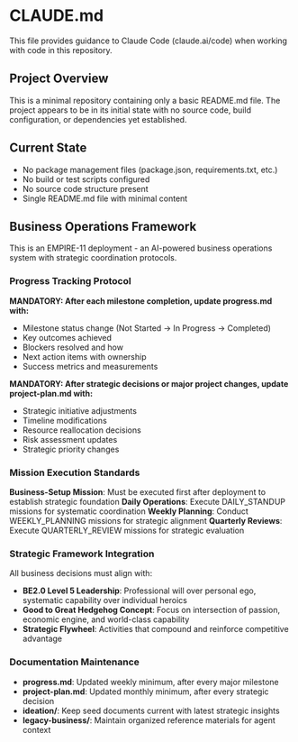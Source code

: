 # CLAUDE.md

This file provides guidance to Claude Code (claude.ai/code) when working with code in this repository.

## Project Overview

This is a minimal repository containing only a basic README.md file. The project appears to be in its initial state with no source code, build configuration, or dependencies yet established.

## Current State

- No package management files (package.json, requirements.txt, etc.)
- No build or test scripts configured
- No source code structure present
- Single README.md file with minimal content

## Business Operations Framework

This is an EMPIRE-11 deployment - an AI-powered business operations system with strategic coordination protocols.

### Progress Tracking Protocol

**MANDATORY: After each milestone completion, update progress.md with:**
- Milestone status change (Not Started → In Progress → Completed)
- Key outcomes achieved 
- Blockers resolved and how
- Next action items with ownership
- Success metrics and measurements

**MANDATORY: After strategic decisions or major project changes, update project-plan.md with:**
- Strategic initiative adjustments
- Timeline modifications
- Resource reallocation decisions
- Risk assessment updates
- Strategic priority changes

### Mission Execution Standards

**Business-Setup Mission**: Must be executed first after deployment to establish strategic foundation
**Daily Operations**: Execute DAILY_STANDUP missions for systematic coordination
**Weekly Planning**: Conduct WEEKLY_PLANNING missions for strategic alignment
**Quarterly Reviews**: Execute QUARTERLY_REVIEW missions for strategic evaluation

### Strategic Framework Integration

All business decisions must align with:
- **BE2.0 Level 5 Leadership**: Professional will over personal ego, systematic capability over individual heroics
- **Good to Great Hedgehog Concept**: Focus on intersection of passion, economic engine, and world-class capability
- **Strategic Flywheel**: Activities that compound and reinforce competitive advantage

### Documentation Maintenance

- **progress.md**: Updated weekly minimum, after every major milestone
- **project-plan.md**: Updated monthly minimum, after every strategic decision
- **ideation/**: Keep seed documents current with latest strategic insights
- **legacy-business/**: Maintain organized reference materials for agent context